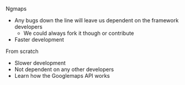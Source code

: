 Ngmaps
  - Any bugs down the line will leave us dependent on the framework developers
    - We could always fork it though or contribute
  - Faster development

From scratch
  - Slower development
  - Not dependent on any other developers
  - Learn how the Googlemaps API works
